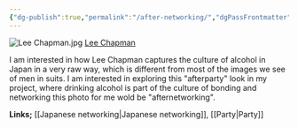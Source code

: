 ```yaml
---
{"dg-publish":true,"permalink":"/after-networking/","dgPassFrontmatter":true}
---
```


![Lee Chapman.jpg](/img/user/Lee%20Chapman.jpg)
[Lee Chapman](https://www.boredpanda.com/drunk-japanese-photography-lee-chapman/)

I am interested in how Lee Chapman captures the culture of alcohol in Japan in a very raw way, which is different from most of the images we see of men in suits. I am interested in exploring this "afterparty" look in my project, where drinking alcohol is part of the culture of bonding and networking this photo for me wold be "afternetworking".

**Links;** [[Japanese networking\|Japanese networking]], [[Party\|Party]]
